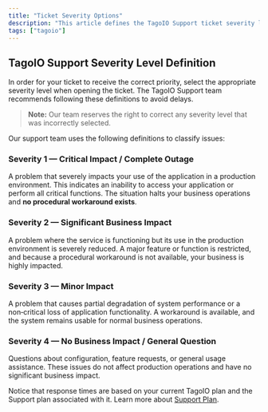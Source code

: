 ```yaml
---
title: "Ticket Severity Options"
description: "This article defines the TagoIO Support ticket severity levels and explains how to select the appropriate priority when opening a support ticket."
tags: ["tagoio"]
---
```

## TagoIO Support Severity Level Definition

In order for your ticket to receive the correct priority, select the appropriate severity level when opening the ticket. The TagoIO Support team recommends following these definitions to avoid delays.

> **Note:** Our team reserves the right to correct any severity level that was incorrectly selected.

Our support team uses the following definitions to classify issues:

### Severity 1 — Critical Impact / Complete Outage
A problem that severely impacts your use of the application in a production environment. This indicates an inability to access your application or perform all critical functions. The situation halts your business operations and **no procedural workaround exists**.

### Severity 2 — Significant Business Impact
A problem where the service is functioning but its use in the production environment is severely reduced. A major feature or function is restricted, and because a procedural workaround is not available, your business is highly impacted.

### Severity 3 — Minor Impact
A problem that causes partial degradation of system performance or a non‑critical loss of application functionality. A workaround is available, and the system remains usable for normal business operations.

### Severity 4 — No Business Impact / General Question
Questions about configuration, feature requests, or general usage assistance. These issues do not affect production operations and have no significant business impact.

Notice that response times are based on your current TagoIO plan and the Support plan associated with it. Learn more about [Support Plan](https://tago.io/support-plans/).